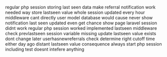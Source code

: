 regular php session storing last seen data make referral notification work needed way store lastseen value whole session updated every hour middleware cant directly user model database would cause never show notification last seen updated even get chance show page laravel session didnt work regular php session worked implemented lastseen middleware check prevlastseen session variable missing update lastseen value exists dont change later userhasnewreferrals check determine right cutoff time either day ago distant lastseen value consequence always start php session including test doesnt intefere anything